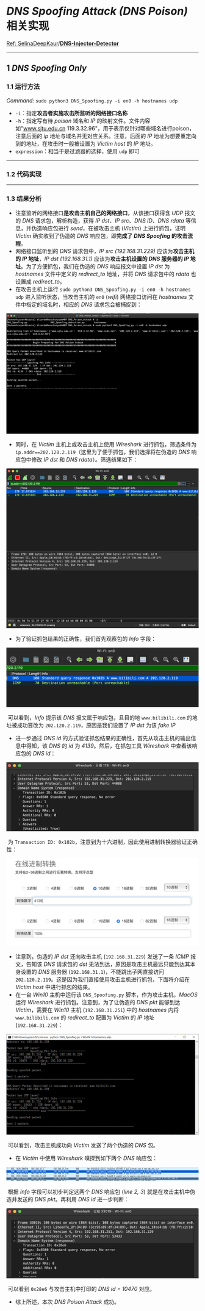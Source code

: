 # *DNS Spoofing Attack (DNS Poison)* 相关实现

[Ref: SelinaDeepKaur](https://github.com/SelinaDeepKaur)/**[DNS-Injector-Detector](https://github.com/SelinaDeepKaur/DNS-Injector-Detector)**

-----



## 1 *DNS Spoofing Only*

### 1.1 运行方法

*Command:*  `sudo python3 DNS_Spoofing.py -i en0 -h hostnames udp`

- `-i`：指定**攻击者实施攻击所监听的网络接口名称**
- `-h`：指定写有待 *poison* 域名和 *IP* 的映射文件。文件内容如"www.sjtu.edu.cn 119.3.32.96"，用于表示仅针对哪些域名进行poison，注意后面的 *ip* 地址与域名并无对应关系。注意，后面的 *IP* 地址为想要重定向到的地址，在攻击时一般被设置为 *Victim host* 的 *IP* 地址。
- `expression`：相当于是过滤器的选择，使用 `udp` 即可

-------



### 1.2 代码实现



------



### 1.3 结果分析

- 注意监听的网络接口**是攻击主机自己的网络接口**，从该接口获得含 *UDP* 报文的 *DNS* 请求包，解析构造，获得 *IP dst*、*IP src*、*DNS ID*、*DNS rdata* 等信息，并伪造响应包进行 *send*，在被攻击主机 (*Victim*) 上进行抓包，证明 *Victim* 确实收到了伪造的 *DNS* 响应包，即**完成了 *DNS Spoofing* 的攻击流程**。
- 网络接口监听到的 *DNS* 请求包中，*IP src (192.168.31.229)* 应该为**攻击主机的 *IP* 地址**，*IP dst (192.168.31.1)* 应该为**攻击主机设置的 *DNS* 服务器的 *IP* 地址**。为了方便抓包，我们在伪造的 *DNS* 响应报文中设置 *IP dst* 为 *hostnames* 文件中定义的 *redirect_to* 地址，并将 *DNS* 请求包中的 *rdata* 也设置成 *redirect_to*。
- 在攻击主机上运行 `sudo python3 DNS_Spoofing.py -i en0 -h hostnames udp` 进入监听状态，当攻击主机的 `en0` (*wifi*) 网络接口访问在 *hostnames* 文件中指定的域名时，相应的 *DNS* 请求包会被捕捉到：

<img src="./cut/截屏2021-05-11 上午2.04.48.png" alt="avatar" style="zoom:50%;" />

- 同时，在 *Victim* 主机上或攻击主机上使用 *Wireshark* 进行抓包，筛选条件为 `ip.addr==202.120.2.119`（这里为了便于抓包，我们选择将在伪造的 *DNS* 响应包中修改 *IP dst* 和 *DNS rdata*）。筛选结果如下：

<img src="./cut/截屏2021-05-11 上午2.05.19.png" alt="avatar" style="zoom:50%;" />

- 为了验证抓包结果的正确性，我们首先观察包的 *Info* 字段：

<img src="./cut/截屏2021-05-11 上午2.06.28.png" alt="avatar" style="zoom:50%;" />

​		可以看到，*Info* 提示该 *DNS* 报文属于响应包，且目的地 `www.bilibili.com` 的地址被成功篡改为 `202.120.2.119`，原因是我们设置了 *IP dst* 为该 *fake IP*

- 进一步通过 *DNS id* 的方式验证抓包结果的正确性，首先从攻击主机的输出信息中得知，该 *DNS* 的 *id* 为 *4139*。然后，在抓包工具 *Wireshark* 中查看该响应包的 *DNS id*：

<img src="./cut/截屏2021-05-11 上午2.05.54.png" alt="avatar" style="zoom:50%;" />

​		为 `Transaction ID: 0x102b`，注意到为十六进制，因此使用进制转换器验证正确性：

<img src="./cut/截屏2021-05-11 上午2.07.12.png" alt="avatar" style="zoom:50%;" />

- 注意到，伪造的 *IP dst* 还向攻击主机 (`192.168.31.229`) 发送了一条 *ICMP* 报文，告知该 *DNS* 请求包的 *dst* 无法到达，原因是攻击主机最远只能到达其本身设置的 *DNS* 服务器 (`192.168.31.1`)，不能跳出子网直接访问 `202.120.2.119`。这是因为我们直接使用攻击主机进行抓包，下面将介绍在 *Victim host* 中进行抓包的结果。
- 在一台 *Win10* 主机中运行该 `DNS_Spoofing.py` 脚本，作为攻击主机，*MacOS* 运行 *Wireshark* 进行抓包。注意到，为了让伪造的 *DNS pkt* 能够到达 *Victim*，需要在 *Win10* 主机 (`192.168.31.251`) 中的 *hostnames* 内将 `www.bilibili.com` 的 *redirect_to* 配置为 *Victim* 的 *IP* 地址 (`192.168.31.229`)：

<img src="./cut/6D0FE92067674D353AA810766E793EDE.png" alt="avatar" style="zoom:80%;" />

​		可以看到，攻击主机成功向 *Victim* 发送了两个伪造的 *DNS* 包。

- 在 *Victim* 中使用 *Wireshark* 嗅探到如下两个 *DNS* 响应包：

<img src="./cut/截屏2021-05-11 下午12.17.51.png" alt="avatar" style="zoom:50%;" />

​		根据 *Info* 字段可以初步判定这两个 *DNS* 响应包 (*line 2, 3*) 就是在攻击主机中伪造并发送的 *DNS pkt*。再利用 *DNS id* 进一步判断：

<img src="./cut/截屏2021-05-11 下午12.18.08.png" alt="avatar" style="zoom:50%;" />

​		可以看到 `0x28e6` 与攻击主机中打印的 *DNS id = 10470* 对应。

- 综上所述，本次 *DNS Poison Attack* 成功。

